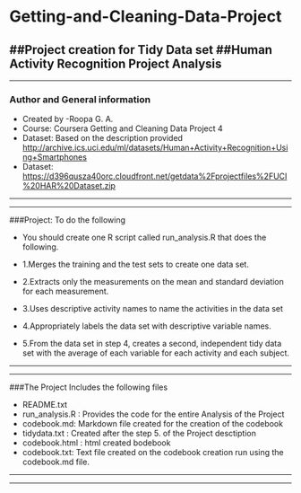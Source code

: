 # Getting-and-Cleaning-Data-Project
##Project creation for Tidy Data set
##Human Activity Recognition Project Analysis
-----------------------------------------------------------
-----------------------------------------------------------
### Author and General information
* Created by -Roopa G. A.
* Course: Coursera Getting and Cleaning Data Project 4
* Dataset: Based on the description provided http://archive.ics.uci.edu/ml/datasets/Human+Activity+Recognition+Using+Smartphones
* Dataset: https://d396qusza40orc.cloudfront.net/getdata%2Fprojectfiles%2FUCI%20HAR%20Dataset.zip
------------------------------------------------------------------------------------------------------
--------------------------------------------------------------------------------------------------------
###Project: To do the following
* You should create one R script called run_analysis.R that does the following.

* 1.Merges the training and the test sets to create one data set.
* 2.Extracts only the measurements on the mean and standard deviation for each measurement.
* 3.Uses descriptive activity names to name the activities in the data set
* 4.Appropriately labels the data set with descriptive variable names.
* 5.From the data set in step 4, creates a second, independent tidy data set with the average of each variable for each activity and each subject.
-----------------------------------------------------------------------------------------------------------------------------------
--------------------------------------------------------------------------------------------------------------------------------------
###The Project Includes the following files
* README.txt
* run_analysis.R : Provides the code for the entire Analysis of the Project
* codebook.md: Markdown file created for the creation of the codebook
* tidydata.txt : Created after the step 5. of the Project desctiption
* codebook.html : html created bodebook
* codebook.txt: Text file created on the codebook creation run using the codebook.md file.
----------------------------------------------------------------------------------------------------------------------------
------------------------------------------------------------------------------------------------------------------------------
